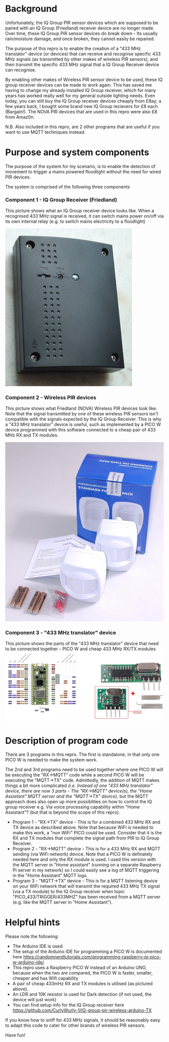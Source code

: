 # Background

Unfortunately, the IQ Group PIR sensor devices which are supposed to be paired with an IQ Group (Friedland) receiver device are no longer made. Over time, these IQ Group PIR sensor devices do break down - Its usually rain/moisture damage, and once broken, they cannot easily be repaired. 

The purpose of this repro is to enable the creation of a "433 MHz translator" device (or devices) that can receive and recognise specific 433 MHz signals (as transmitted by other makes of wireless PIR sensors), and then transmit the specific 433 MHz signal that a IQ Group Receiver device can recognise. 

By enabling other makes of Wireless PIR sensor device to be used, these IQ group receiver devices can be made to work again. This has saved me having to change my already installed IQ Group receiver, which for many years has worked really well for my general outside lighting needs. Even today, you can still buy the IQ Group receiver devices cheaply from E8ay; a few years back, I bought some brand new IQ Group recievers for £8 each (Bargain!). The NOVA PIR devices that are used in this repro were also £8 from Amaz0n. 

N.B. Also included in this repro, are 2 other programs that are useful if you want to use MQTT techniques instead.

# Purpose and system components
The purpose of the system for my scenario, is to enable the detection of movement to trigger a mains powered floodlight without the need for wired PIR devices.

The system is comprised of the following three components    

### Component 1 - IQ Group Receiver (Friedland)
This picture shows what an IQ Group receiver device looks like. When a recognised 433 MHz signal is received, it can switch mains power on/off via its own internal relay (e.g. to switch mains electricity to a floodlight)

<img src="images/P1140936.jpg" alt="IQ Group 240V Mains controller"/>

### Component 2 - Wireless PIR devices
This picture shows what Friedland (NOVA) Wireless PIR devices look like. Note that the signal transmitted by one of these wireless PIR sensors isn't compatible with the signals expected by the IQ Group Receiver. This is why a "433 MHz translator" device is useful, such as implemented by a PICO W device programmed with this software connected to a cheap pair of 433 MHz RX and TX modules. 

<img src="images/Friedland_PIR_and_box.jpg" alt="Friedland NOVA Wireless PIR sensor"/>

### Component 3 -  "433 MHz translator" device
This picture shows the parts of the "433 MHz translator" device that need to be connected together - PICO W and cheap 433 MHz RX/TX modules   
<img src="images/ard.jpg" alt="Ard_tx"/>

# Description of program code   
There are 3 programs in this repro. The first is standalone, in that only one PICO W is needed to make the system work. 

The 2nd and 3rd programs need to be used together where one PICO W will be executing the "RX->MQTT" code while a second PICO W will be executing the "MQTT->TX" code. Admittedly, the addition of MQTT makes things a bit more complicated _(i.e. Instead of one "433 MHz translator" device, there are now 3 parts  - The "RX->MQTT" device(s), the "Home Assistant" MQTT server and the "MQTT->TX" device)_, but the MQTT approach does also open up more possiblities on how to control the IQ group receiver e.g. Via voice processing capability within "Home Assistant"? (but that is beyond the scope of this repro).
 - Program 1 - "RX->TX" device -   This is for a combined 433 MHz RX and TX device as described above. Note that because WiFi is needed to make this work, a "non WiFi" PICO could be used. Consider that it is the RX and TX modules that complete the signal path from PIR to IQ Group Receiver. 
 - Program 2 - "RX->MQTT" device - This is for a 433 MHz RX and MQTT sending (via WiFi network) device. Note that a PICO W is definately needed here and only the RX module is used. I used this version with the MQTT server in "Home assistant" (running on a separate Raspberry Pi server in my network) so I could easily see a log of MQTT triggering in the "Home Assistant" MQTT logs.
 - Program 3 - "MQTT->TX" device - This is for a MQTT listening device on your WiFi network that will transmit the required 433 MHz TX signal (via a TX module) to the IQ Group receiver when topic "PICO_433/TRIGGER/433MHZ" has been received from a MQTT server (e.g. like the MQTT server in "Home Assistant").  


# Helpful hints   
Please note the following: 
 - The Arduino IDE is used
 - The setup of the Arduino IDE for programming a PICO W is documented here https://randomnerdtutorials.com/programming-raspberry-pi-pico-w-arduino-ide/
 - This repro uses a Raspberry PICO W instead of an Arduino UNO, because when the two are compared, the PICO W is faster, smaller, cheaper and has Wifi capability
 - A pair of cheap 433mHz RX and TX modules is utilised (as pictured above).
 - An LDR and 10K resistor is used for Dark detection (if not used, the device will just work)
 - You can find setup info for the IQ Group receiver here  https://github.com/CurlyWurly-1/IQ-group-pir-wireless-arduino-TX

If you know how to sniff for 433 MHz signals, it should be reasonably easy to adapt this code to cater for other brands of wireless PIR sensors.

Have fun!
